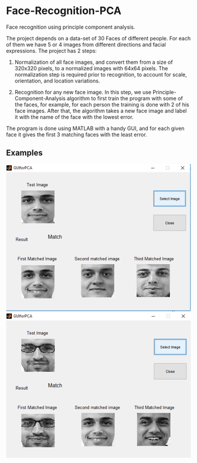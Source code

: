 # Face-Recognition-PCA
Face recognition using principle component analysis.   

The project depends on a data-set of 30 Faces of different people. For each of them we have 5 or 4 images from different directions and facial expressions. The project has 2 steps:

1. Normalization of all face images, and convert them from a size of 320x320 pixels, to a normalized images with 64x64 pixels. The normalization step is required prior to recognition, to account for scale, orientation, and location variations.    

2. Recognition for any new face image. In this step, we use Principle-Component-Analysis algorithm to first train the program with some of the faces, for example, for each person the training is done with 2 of his face images. After that, the algorithm takes a new face image and label it with the name of the face with the lowest error.    

The program is done using MATLAB with a handy GUI, and for each given face it gives the first 3 matching faces with the least error.    

Examples   
---------------------
![example1](Face-Recognition-GUI-Windows/GUIAbdalRahman.png)
![example2](Face-Recognition-GUI-Windows/GUIHassan1.png)
